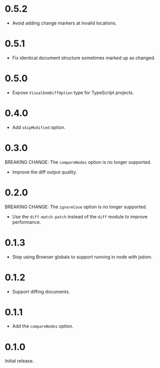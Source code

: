 # 0.5.2

- Avoid adding change markers at invalid locations.

# 0.5.1

- Fix identical document structure sometimes marked up as changed.

# 0.5.0

- Expose `VisualDomDiffOption` type for TypeScript projects.

# 0.4.0

- Add `skipModified` option.

# 0.3.0

BREAKING CHANGE: The `compareNodes` option is no longer supported.

- Improve the diff output quality.

# 0.2.0

BREAKING CHANGE: The `ignoreCase` option is no longer supported.

- Use the `diff-match-patch` instead of the `diff` module to improve performance.

# 0.1.3

- Stop using Browser globals to support running in node with jsdom.

# 0.1.2

- Support diffing documents.

# 0.1.1

- Add the `compareNodes` option.

# 0.1.0

Initial release.
